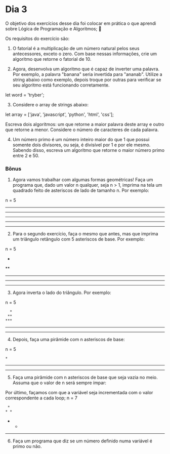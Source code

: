 # Dia 3

O objetivo dos exercícios desse dia foi colocar em prática o que aprendi sobre Lógica de Programação e Algoritmos; 🚀 

Os requisitos do exercício são:

1. O fatorial é a multiplicação de um número natural pelos seus antecessores, exceto o zero. Com base nessas informações, crie um algoritmo que retorne o fatorial de 10.

2. Agora, desenvolva um algoritmo que é capaz de inverter uma palavra. Por exemplo, a palavra "banana" seria invertida para "ananab". Utilize a string abaixo como exemplo, depois troque por outras para verificar se seu algoritmo está funcionando corretamente.

  let word = 'tryber';

3. Considere o array de strings abaixo:

  let array = ['java', 'javascript', 'python', 'html', 'css'];

  Escreva dois algoritmos: um que retorne a maior palavra deste array e outro que retorne a menor. Considere o número de caracteres de cada palavra.

4. Um número primo é um número inteiro maior do que 1 que possui somente dois divisores, ou seja, é divisível por 1 e por ele mesmo. Sabendo disso, escreva um algoritmo que retorne o maior número primo entre 2 e 50.

### Bônus

1. Agora vamos trabalhar com algumas formas geométricas! Faça um programa que, dado um valor n qualquer, seja n > 1, imprima na tela um quadrado feito de asteriscos de lado de tamanho n. Por exemplo:

  n = 5

  *****
  *****
  *****
  *****
  *****

2. Para o segundo exercício, faça o mesmo que antes, mas que imprima um triângulo retângulo com 5 asteriscos de base. Por exemplo:

  n = 5

  *
  **
  ***
  ****
  *****

3. Agora inverta o lado do triângulo. Por exemplo:

  n = 5

      *
     **
    ***
   ****
  *****

4. Depois, faça uma pirâmide com n asteriscos de base:

  n = 5

    *
   ***
  *****

5. Faça uma pirâmide com n asteriscos de base que seja vazia no meio. Assuma que o valor de n será sempre ímpar:

  Por último, façamos com que a variável seja incrementada com o valor correspondente a cada loop;
  n = 7

     *
    * *
   *   *
  *******

6. Faça um programa que diz se um número definido numa variável é primo ou não.
 